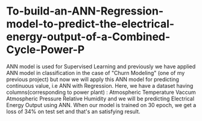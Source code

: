 # To-build-an-ANN-Regression-model-to-predict-the-electrical-energy-output-of-a-Combined-Cycle-Power-P
ANN model is used for Supervised Learning and previously we have applied ANN model in classification in the case of "Churn Modeling" (one of my previous project) but now we will apply this ANN model for predicting continuous value, i.e ANN with Regression.       Here, we have a dataset having columns(corresponding to power plant) : Atmospheric Temperature Vaccum Atmospheric Pressure Relative Humidity     and we will be predicting Electrical Energy Output using ANN. When our model is trained on 30 epoch, we get a loss of 34% on test set and that's an satisfying result.
